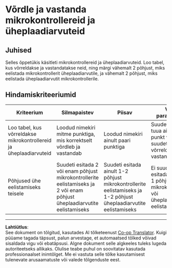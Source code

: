 <!--
CO_OP_TRANSLATOR_METADATA:
{
  "original_hash": "750bd75866471141f857240219084767",
  "translation_date": "2025-10-11T11:32:58+00:00",
  "source_file": "1-getting-started/lessons/2-deeper-dive/assignment.md",
  "language_code": "et"
}
-->
# Võrdle ja vastanda mikrokontrollereid ja üheplaadiarvuteid

## Juhised

Selles õppetükis käsitleti mikrokontrollereid ja üheplaadiarvuteid. Loo tabel, kus võrreldakse ja vastandatakse neid, ning märgi vähemalt 2 põhjust, miks eelistada mikrokontrollerit üheplaadiarvutile, ja vähemalt 2 põhjust, miks eelistada üheplaadiarvutit mikrokontrollerile.

## Hindamiskriteeriumid

| Kriteerium | Silmapaistev | Piisav | Vajab parandamist |
| ---------- | ------------ | ------ | ----------------- |
| Loo tabel, kus võrreldakse mikrokontrollereid ja üheplaadiarvuteid | Loodud nimekiri mitme punktiga, mis korrektselt võrdleb ja vastandab | Loodud nimekiri ainult paari punktiga | Suudeti välja tuua ainult üks punkt või ei suudetud midagi võrrelda ja vastandada |
| Põhjused ühe eelistamiseks teisele | Suudeti esitada 2 või enam põhjust mikrokontrollerite eelistamiseks ja 2 või enam põhjust üheplaadiarvutite eelistamiseks | Suudeti esitada ainult 1-2 põhjust mikrokontrollerite eelistamiseks ja 1-2 põhjust üheplaadiarvutite eelistamiseks | Ei suudetud esitada vähemalt 1 põhjust mikrokontrollerite või üheplaadiarvutite eelistamiseks |

---

**Lahtiütlus**:  
See dokument on tõlgitud, kasutades AI tõlketeenust [Co-op Translator](https://github.com/Azure/co-op-translator). Kuigi püüame tagada täpsust, palun arvestage, et automaatsed tõlked võivad sisaldada vigu või ebatäpsusi. Algne dokument selle algkeeles tuleks lugeda autoriteetseks allikaks. Olulise teabe puhul on soovitatav kasutada professionaalset inimtõlget. Me ei vastuta selle tõlke kasutamisest tulenevate arusaamatuste või valede tõlgenduste eest.